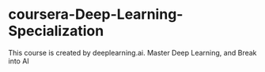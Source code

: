 # coursera-Deep-Learning-Specialization
This course is created by deeplearning.ai. Master Deep Learning, and Break into AI
